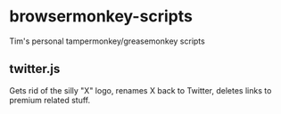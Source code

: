 # browsermonkey-scripts
Tim's personal tampermonkey/greasemonkey scripts


## twitter.js

Gets rid of the silly "X" logo, renames X back to Twitter, deletes links to premium related stuff.
